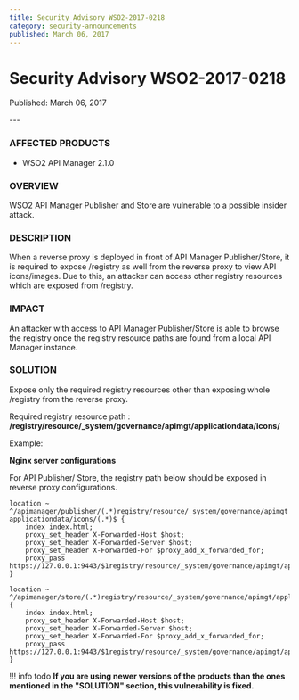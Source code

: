 ```yaml
---
title: Security Advisory WSO2-2017-0218
category: security-announcements
published: March 06, 2017
---
```


# Security Advisory WSO2-2017-0218

<p class="doc-info">Published: March 06, 2017</p>
---

### AFFECTED PRODUCTS
* WSO2 API Manager 2.1.0


### OVERVIEW
WSO2 API Manager Publisher and Store are vulnerable to a possible insider attack.


### DESCRIPTION
When a reverse proxy is deployed in front of API Manager Publisher/Store, it is required to expose /registry as well from the reverse proxy to view API icons/images. Due to this, an attacker can access other registry resources which are exposed from /registry.


### IMPACT
An attacker with access to API Manager Publisher/Store is able to browse the registry once the registry resource paths are found from a local API Manager instance.


### SOLUTION
Expose only the required registry resources other than exposing whole /registry from the reverse proxy.

Required registry resource path : **/registry/resource/_system/governance/apimgt/applicationdata/icons/**

Example:

**Nginx server configurations**

For API Publisher/ Store, the registry path below should be exposed in reverse proxy configurations.

```tab='API Publisher'
location ~ ^/apimanager/publisher/(.*)registry/resource/_system/governance/apimgt applicationdata/icons/(.*)$ {
    index index.html;
    proxy_set_header X-Forwarded-Host $host;
    proxy_set_header X-Forwarded-Server $host;
    proxy_set_header X-Forwarded-For $proxy_add_x_forwarded_for;
    proxy_pass https://127.0.0.1:9443/$1registry/resource/_system/governance/apimgt/applicationdata/icons/$2;
}
```

```tab='API Store'
location ~ ^/apimanager/store/(.*)registry/resource/_system/governance/apimgt/applicationdata/icons/(.*)$ {
    index index.html;
    proxy_set_header X-Forwarded-Host $host;
    proxy_set_header X-Forwarded-Server $host;
    proxy_set_header X-Forwarded-For $proxy_add_x_forwarded_for;
    proxy_pass https://127.0.0.1:9443/$1registry/resource/_system/governance/apimgt/applicationdata/icons/$2;
}
```


!!! info todo
    **If you are using newer versions of the products than the ones mentioned in the "SOLUTION" section, this vulnerability is fixed.**
